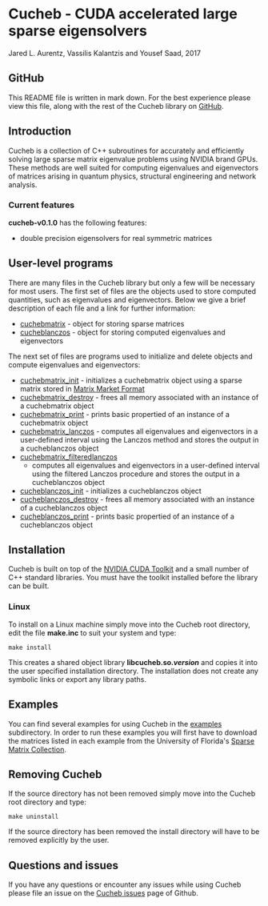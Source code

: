 # Cucheb - CUDA accelerated large sparse eigensolvers #
Jared L. Aurentz, Vassilis Kalantzis and Yousef Saad, 2017

## GitHub ##
This README file is written in mark down. For the best experience please view this
file, along with the rest of the Cucheb library on
[GitHub](https://github.com/jaurentz/cucheb).

## Introduction ##
Cucheb is a collection of C++ subroutines for accurately and efficiently
solving large sparse matrix eigenvalue problems using NVIDIA brand GPUs. These
methods are well suited for computing eigenvalues and eigenvectors of matrices
arising in quantum physics, structural engineering and network analysis.

### Current features ###
__cucheb-v0.1.0__ has the following features:
 - double precision eigensolvers for real symmetric matrices

## User-level programs ##
There are many files in the Cucheb library but only a few will be necessary for
most users. The first set of files are the objects used to store computed
quantities, such as eigenvalues and eigenvectors. Below we give a brief
description of each file and a link for further information:
 - [cuchebmatrix](include/cuchebmatrix.h) - object for storing sparse matrices
 - [cucheblanczos](include/cucheblanczos.h) - object for storing computed
   eigenvalues and eigenvectors
 
The next set of files are programs used to initialize and delete objects and
compute eigenvalues and eigenvectors:
- [cuchebmatrix_init](src/cuchebmatrix/cuchebmatrix_init.cu) - initializes a
  cuchebmatrix object using a sparse matrix stored in [Matrix Market
Format](http://math.nist.gov/MatrixMarket/)
- [cuchebmatrix_destroy](src/cuchebmatrix/cuchebmatrix_destroy.cu) - frees all
  memory associated with an instance of a cuchebmatrix object
- [cuchebmatrix_print](src/cuchebmatrix/cuchebmatrix_print.cu) - prints basic
  propertied of an instance of a cuchebmatrix object
- [cuchebmatrix_lanczos](src/cuchebmatrix/cuchebmatrix_lanczos.cu) - computes
  all eigenvalues and eigenvectors in a user-defined interval using the Lanczos
method and stores the output in a cucheblanczos object
- [cuchebmatrix_filteredlanczos](src/cuchebmatrix/cuchebmatrix_filteredlanczos.cu)
  - computes all eigenvalues and eigenvectors in a user-defined interval using
    the filtered Lanczos procedure and stores the output in a cucheblanczos
object
- [cucheblanczos_init](src/cucheblanczos/cucheblanczos_init.cu) - initializes a
  cucheblanczos object
- [cucheblanczos_destroy](src/cucheblanczos/cucheblanczos_destroy.cu) - frees
  all memory associated with an instance of a cucheblanczos object
- [cucheblanczos_print](src/cucheblanczos/cucheblanczos_print.cu) - prints
  basic propertied of an instance of a cucheblanczos object

## Installation ##
Cucheb is built on top of the [NVIDIA CUDA
Toolkit](https://developer.nvidia.com/cuda-toolkit) and a small number of C++
standard libraries. You must have the toolkit installed before the library can
be built.

### Linux ###
To install on a Linux machine simply move into the Cucheb root directory,
edit the file __make.inc__ to suit your system and type:
```
make install
```
This creates a shared object library __libcucheb.so._version___ and copies it
into the user specified installation directory. The installation does not
create any symbolic links or export any library paths.

## Examples ##
You can find several examples for using Cucheb in the [examples](examples)
subdirectory. In order to run these examples you will first have to download
the matrices listed in each example from the University of Florida's [Sparse
Matrix Collection](https://www.cise.ufl.edu/research/sparse/matrices/).

## Removing Cucheb ##
If the source directory has not been removed simply move into the Cucheb
root directory and type:
```
make uninstall
```
If the source directory has been removed the install directory will have to be
removed explicitly by the user.

## Questions and issues ##
If you have any questions or encounter any issues while using Cucheb please
file an issue on the [Cucheb issues](https://github.com/jaurentz/cucheb/issues) 
page of Github.
